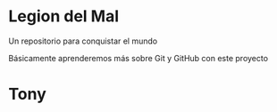 # Legion del Mal
Un repositorio para conquistar el mundo

Básicamente aprenderemos más sobre Git y GitHub con este proyecto


# Tony